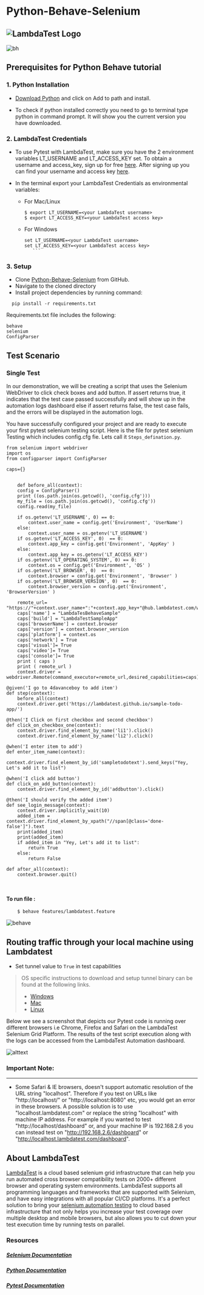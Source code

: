 # Python-Behave-Selenium
![LambdaTest Logo](https://www.lambdatest.com/static/images/logo.svg)
---

![bh](https://github.com/Apoorvlt/test/blob/master/3344102.png)


## Prerequisites for Python Behave tutorial 

### 1. Python Installation

 * [Download Python](https://www.python.org/downloads/) and click on Add to path and install.
 
 * To check if python installed correctly you need to go to terminal type python in command prompt. It will show you the current version you have downloaded.
 
### 2. LambdaTest Credentials
  * To use Pytest with LambdaTest, make sure you have the 2 environment variables LT_USERNAME and LT_ACCESS_KEY set. To obtain a username and access_key, sign up for free [here](https://lambdatest.com). After signing up you can find your username and access key [here](https://accounts.lambdatest.com/detail/profile).
  * In the terminal export your LambdaTest Credentials as environmental variables:
       
       * For Mac/Linux
            ```
            $ export LT_USERNAME=<your LambdaTest username>
            $ export LT_ACCESS_KEY=<your LambdaTest access key>
            ```
       
       * For Windows
            ```
            set LT_USERNAME=<your LambdaTest username>
            set LT_ACCESS_KEY=<your LambdaTest access key>
    	       ```

### 3. Setup

 * Clone [Python-Behave-Selenium](https://github.com/LambdaTest/python-behave-selenium.git) from GitHub.
 * Navigate to the cloned directory
 * Install project dependencies by running command:
 
 ```
   pip install -r requirements.txt
 ```
 
 Requirements.txt file includes the following:
 
 ```
 behave
selenium
ConfigParser
```

## Test Scenario

### Single Test

In our demonstration, we will be creating a script that uses the Selenium WebDriver to click check boxes and add button. If assert returns true, it indicates that the test case passed successfully and will show up in the automation logs dashboard else if assert returns false, the test case fails, and the errors will be displayed in the automation logs.

You have successfully configured your project and are ready to execute your first pytest selenium testing script. Here is the  file for pytest selenium Testing which includes config.cfg fie. Lets call it <code>Steps_defination.py</code>.

```
from selenium import webdriver
import os
from configparser import ConfigParser

caps={}


    def before_all(context):    
    config = ConfigParser()
    print ((os.path.join(os.getcwd(), 'config.cfg')))
    my_file = (os.path.join(os.getcwd(), 'config.cfg'))
    config.read(my_file)
    
    if os.getenv('LT_USERNAME', 0) == 0:
        context.user_name = config.get('Environment', 'UserName')
    else:
        context.user_name = os.getenv('LT_USERNAME')
    if os.getenv('LT_ACCESS_KEY', 0)  == 0:
        context.app_key = config.get('Environment', 'AppKey' )
    else:
        context.app_key = os.getenv('LT_ACCESS_KEY')
    if os.getenv('LT_OPERATING_SYSTEM', 0) == 0:
        context.os = config.get('Environment', 'OS' )
    if os.getenv('LT_BROWSER', 0)  == 0:
        context.browser = config.get('Environment', 'Browser' )
    if os.getenv('LT_BROWSER_VERSION', 0)  == 0:
        context.browser_version = config.get('Environment', 'BrowserVersion' )

    remote_url= "https://"+context.user_name+":"+context.app_key+"@hub.lambdatest.com/wd/hub"
    caps['name'] = "LambdaTesBehaveSample"
    caps['build'] = "LambdaTestSampleApp"
    caps['browserName'] = context.browser       
    caps['version'] = context.browser_version
    caps['platform'] = context.os
    caps['network'] = True
    caps['visual']= True
    caps['video']= True
    caps['console']= True
    print ( caps )
    print ( remote_url )
    context.driver = webdriver.Remote(command_executor=remote_url,desired_capabilities=caps) 

@given('I go to 4davanceboy to add item')
def step(context):
    before_all(context)
    context.driver.get('https://lambdatest.github.io/sample-todo-app/')

@then('I Click on first checkbox and second checkbox')
def click_on_checkbox_one(context):
    context.driver.find_element_by_name('li1').click()
    context.driver.find_element_by_name('li2').click()

@when('I enter item to add')
def enter_item_name(context):
    context.driver.find_element_by_id('sampletodotext').send_keys("Yey, Let's add it to list")

@when('I click add button')
def click_on_add_button(context):
    context.driver.find_element_by_id('addbutton').click()

@then('I should verify the added item')
def see_login_message(context):
    context.driver.implicitly_wait(10)
    added_item = context.driver.find_element_by_xpath("//span[@class='done-false']").text
    print(added_item)
    print(added_item)
    if added_item in "Yey, Let's add it to list":
        return True
    else:
        return False

def after_all(context):
    context.browser.quit()
      
    
```

#### To run file :

```
    $ behave features/lambdatest.feature
 ```

![behave](https://github.com/Apoorvlt/test/blob/master/behavecap.PNG)


##  Routing traffic through your local machine using Lambdatest
- Set tunnel value to `True` in test capabilities
> OS specific instructions to download and setup tunnel binary can be found at the following links.
>    - [Windows](https://www.lambdatest.com/support/docs/display/TD/Local+Testing+For+Windows)
>    - [Mac](https://www.lambdatest.com/support/docs/display/TD/Local+Testing+For+MacOS)
>    - [Linux](https://www.lambdatest.com/support/docs/display/TD/Local+Testing+For+Linux)



Below we see a screenshot that depicts our Pytest code is running over different browsers i.e Chrome, Firefox and Safari on the LambdaTest Selenium Grid Platform. The results of the test script execution along with the logs can be accessed from the LambdaTest Automation dashboard.


![alttext](https://github.com/Apoorvlt/test/blob/master/Capture.PNG)



### Important Note:
---
- Some Safari & IE browsers, doesn't support automatic resolution of the URL string "localhost". Therefore if you test on URLs like "http://localhost/" or "http://localhost:8080" etc, you would get an error in these browsers. A possible solution is to use "localhost.lambdatest.com" or replace the string "localhost" with machine IP address. For example if you wanted to test "http://localhost/dashboard" or, and your machine IP is 192.168.2.6 you can instead test on "http://192.168.2.6/dashboard" or "http://localhost.lambdatest.com/dashboard".

## About LambdaTest
[LambdaTest](https://www.lambdatest.com/) is a cloud based selenium grid infrastructure that can help you run automated cross browser compatibility tests on 2000+ different browser and operating system environments. LambdaTest supports all programming languages and frameworks that are supported with Selenium, and have easy integrations with all popular CI/CD platforms. It's a perfect solution to bring your [selenium automation testing](https://www.lambdatest.com/selenium-automation) to cloud based infrastructure that not only helps you increase your test coverage over multiple desktop and mobile browsers, but also allows you to cut down your test execution time by running tests on parallel.

### Resources

##### [Selenium Documentation](http://www.seleniumhq.org/docs/)

##### [Python Documentation](https://docs.python.org/2.7/)

##### [Pytest Documentation](http://pytest.org/latest/contents.html)

